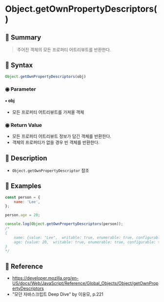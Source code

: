 # Object.getOwnPropertyDescriptors()
## 📌 Summary
> 주어진 객체의 모든 프로퍼티 어트리뷰트를 반환한다.
## 📌 Syntax
```js
Object.getOwnPropertyDescriptors(obj)
```
### ◉ Parameter
#### ▪︎ obj
- 모든 프로퍼티 어트리뷰트를 가져올 객체
### ◉ Return Value
- 모든 프로퍼티 어트리뷰트 정보가 담긴 객체를 반환한다.
- 객체의 프로퍼티가 없을 경우 빈 객체를 반환한다.
## 📌 Description
- `Object.getOwnPropertyDescriptor` 참조
## 📌 Examples
```js
const person = {
	name: 'Lee',
};

person.age = 20;

console.log(Object.getOwnPropertyDescriptors(person));
/*
{
	name: {value: "Lee",  writable: true, enumerable: true, configurable: true},
	age: {value: 20,  writable: true, enumerable: true, configurable: true}
}
*/
```
## 📌 Reference
- https://developer.mozilla.org/en-US/docs/Web/JavaScript/Reference/Global_Objects/Object/getOwnPropertyDescriptors
- "모던 자바스크립트 Deep Dive" by 이웅모, p.221